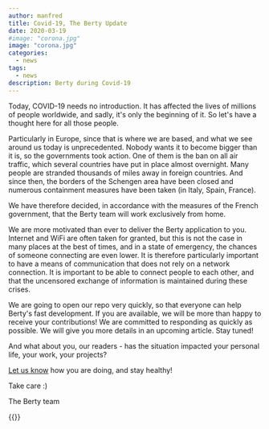 ```yaml
---
author: manfred
title: Covid-19, The Berty Update
date: 2020-03-19
#image: "corona.jpg"
image: "corona.jpg"
categories:
  - news
tags:
  - news
description: Berty during Covid-19
---
```


Today, COVID-19 needs no introduction. It has affected the lives of millions of people worldwide, and sadly, it's only the beginning of it. So let's have a thought here for all those people.

Particularly in Europe, since that is where we are based, and what we see around us today is unprecedented. Nobody wants it to become bigger than it is, so the governments took action. One of them is the ban on all air traffic, which several countries have put in place almost overnight. Many people are stranded thousands of miles away in foreign countries. And since then, the borders of the Schengen area have been closed and numerous containment measures have been taken (in Italy, Spain, France).

We have therefore decided, in accordance with the measures of the French government, that the Berty team will work exclusively from home.

We are more motivated than ever to deliver the Berty application to you. Internet and WiFi are often taken for granted, but this is not the case in many places at the best of times, and in a state of emergency, the chances of someone connecting are even lower. It is therefore particularly important to have a means of communication that does not rely on a network connection. It is important to be able to connect people to each other, and that the uncensored exchange of information is maintained during these crises.

We are going to open our repo very quickly, so that everyone can help Berty's fast development. If you are available, we will be more than happy to receive your contributions! We are committed to responding as quickly as possible. We will give you more details in an upcoming article. Stay tuned!

And what about you, our readers - has the situation impacted your personal life, your work, your projects?

[Let us know](https://berty.tech/contact/) how you are doing, and stay healthy!

Take care :)

The Berty team

{{<tweet id="1224339846333976577">}}

